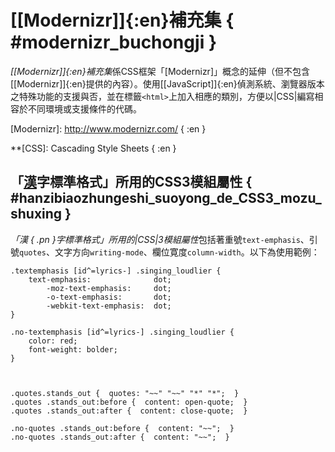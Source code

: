 
[[Modernizr]]{:en}補充集 { #modernizr_buchongji }
===


<dfn>[[Modernizr]]{:en}補充集</dfn>係<abbr lang="en-GB">CSS</abbr>框架「[Modernizr]」概念的延伸（但不包含[[Modernizr]]{:en}提供的內容）。使用[[JavaScript]]{:en}偵測系統、瀏覽器版本之特殊功能的支援與否，並在標籤`<html>`上加入相應的類別，方便以|CSS|編寫相容於不同環境或支援條件的代碼。

[Modernizr]: http://www.modernizr.com/ { :en }

**[CSS]: Cascading Style Sheets { :en }


「<u class="pn">漢</u>字標準格式」所用的<abbr lang="en-GB">CSS3</abbr>模組屬性 { #hanzibiaozhungeshi_suoyong_de_CSS3_mozu_shuxing }
---

<dfn>「_漢_ { .pn }字標準格式」所用的|CSS|3模組屬性</dfn>包括著重號`text-emphasis`、引號`quotes`、文字方向`writing-mode`、欄位寛度`column-width`。以下為使用範例：

	.textemphasis [id^=lyrics-] .singing_loudlier {
		text-emphasis:              dot;
			-moz-text-emphasis:     dot;
			-o-text-emphasis:       dot;
			-webkit-text-emphasis:  dot;
	}

	.no-textemphasis [id^=lyrics-] .singing_loudlier {
		color: red;
		font-weight: bolder;
	}



	.quotes.stands_out {  quotes: "~~" "~~" "*" "*";  }
	.quotes .stands_out:before {  content: open-quote;  }
	.quotes .stands_out:after {  content: close-quote;  }

	.no-quotes .stands_out:before {  content: "~~";  }
	.no-quotes .stands_out:after {  content: "~~";  }


